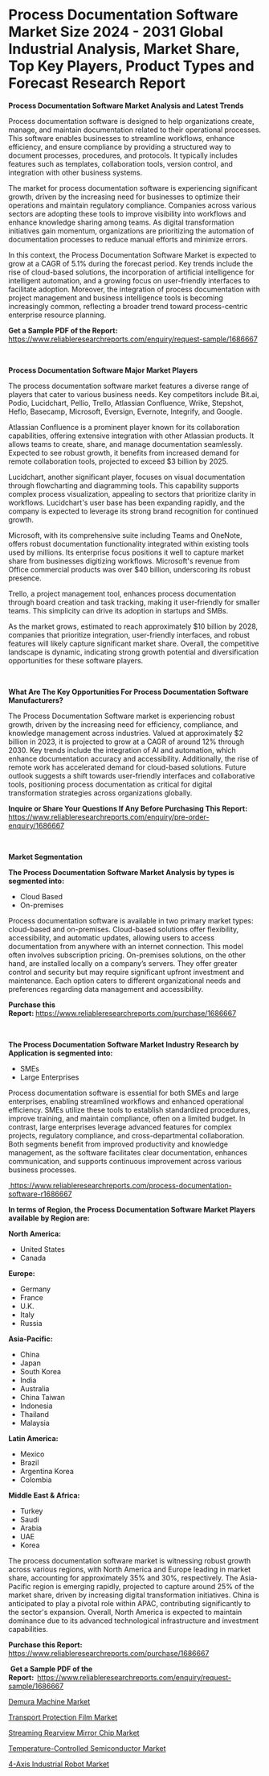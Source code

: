 <p><h1>Process Documentation Software Market Size 2024 - 2031 Global Industrial Analysis, Market Share, Top Key Players, Product Types and Forecast Research Report</h1></p><p><strong>Process Documentation Software Market Analysis and Latest Trends</strong></p>
<p><p>Process documentation software is designed to help organizations create, manage, and maintain documentation related to their operational processes. This software enables businesses to streamline workflows, enhance efficiency, and ensure compliance by providing a structured way to document processes, procedures, and protocols. It typically includes features such as templates, collaboration tools, version control, and integration with other business systems.</p><p>The market for process documentation software is experiencing significant growth, driven by the increasing need for businesses to optimize their operations and maintain regulatory compliance. Companies across various sectors are adopting these tools to improve visibility into workflows and enhance knowledge sharing among teams. As digital transformation initiatives gain momentum, organizations are prioritizing the automation of documentation processes to reduce manual efforts and minimize errors.</p><p>In this context, the Process Documentation Software Market is expected to grow at a CAGR of 5.1% during the forecast period. Key trends include the rise of cloud-based solutions, the incorporation of artificial intelligence for intelligent automation, and a growing focus on user-friendly interfaces to facilitate adoption. Moreover, the integration of process documentation with project management and business intelligence tools is becoming increasingly common, reflecting a broader trend toward process-centric enterprise resource planning.</p></p>
<p><strong>Get a Sample PDF of the Report:&nbsp;</strong> <a href="https://www.reliableresearchreports.com/enquiry/request-sample/1686667?utm_campaign=1635&utm_medium=2&utm_source=Github&utm_content=ia&utm_term=16102024&utm_id=process-documentation-software">https://www.reliableresearchreports.com/enquiry/request-sample/1686667</a></p>
<p>&nbsp;</p>
<p><strong>Process Documentation Software Major Market Players</strong></p>
<p><p>The process documentation software market features a diverse range of players that cater to various business needs. Key competitors include Bit.ai, Podio, Lucidchart, Pellio, Trello, Atlassian Confluence, Wrike, Stepshot, Heflo, Basecamp, Microsoft, Eversign, Evernote, Integrify, and Google. </p><p>Atlassian Confluence is a prominent player known for its collaboration capabilities, offering extensive integration with other Atlassian products. It allows teams to create, share, and manage documentation seamlessly. Expected to see robust growth, it benefits from increased demand for remote collaboration tools, projected to exceed $3 billion by 2025.</p><p>Lucidchart, another significant player, focuses on visual documentation through flowcharting and diagramming tools. This capability supports complex process visualization, appealing to sectors that prioritize clarity in workflows. Lucidchart's user base has been expanding rapidly, and the company is expected to leverage its strong brand recognition for continued growth.</p><p>Microsoft, with its comprehensive suite including Teams and OneNote, offers robust documentation functionality integrated within existing tools used by millions. Its enterprise focus positions it well to capture market share from businesses digitizing workflows. Microsoft's revenue from Office commercial products was over $40 billion, underscoring its robust presence.</p><p>Trello, a project management tool, enhances process documentation through board creation and task tracking, making it user-friendly for smaller teams. This simplicity can drive its adoption in startups and SMBs.</p><p>As the market grows, estimated to reach approximately $10 billion by 2028, companies that prioritize integration, user-friendly interfaces, and robust features will likely capture significant market share. Overall, the competitive landscape is dynamic, indicating strong growth potential and diversification opportunities for these software players.</p></p>
<p>&nbsp;</p>
<p><strong>What Are The Key Opportunities For Process Documentation Software Manufacturers?</strong></p>
<p><p>The Process Documentation Software market is experiencing robust growth, driven by the increasing need for efficiency, compliance, and knowledge management across industries. Valued at approximately $2 billion in 2023, it is projected to grow at a CAGR of around 12% through 2030. Key trends include the integration of AI and automation, which enhance documentation accuracy and accessibility. Additionally, the rise of remote work has accelerated demand for cloud-based solutions. Future outlook suggests a shift towards user-friendly interfaces and collaborative tools, positioning process documentation as critical for digital transformation strategies across organizations globally.</p></p>
<p><strong>Inquire or Share Your Questions If Any Before Purchasing This Report:</strong> <a href="https://www.reliableresearchreports.com/enquiry/pre-order-enquiry/1686667?utm_campaign=1635&utm_medium=2&utm_source=Github&utm_content=ia&utm_term=16102024&utm_id=process-documentation-software">https://www.reliableresearchreports.com/enquiry/pre-order-enquiry/1686667</a></p>
<p>&nbsp;</p>
<p><strong>Market Segmentation</strong></p>
<p><strong>The Process Documentation Software Market Analysis by types is segmented into:</strong></p>
<p><ul><li>Cloud Based</li><li>On-premises</li></ul></p>
<p><p>Process documentation software is available in two primary market types: cloud-based and on-premises. Cloud-based solutions offer flexibility, accessibility, and automatic updates, allowing users to access documentation from anywhere with an internet connection. This model often involves subscription pricing. On-premises solutions, on the other hand, are installed locally on a company’s servers. They offer greater control and security but may require significant upfront investment and maintenance. Each option caters to different organizational needs and preferences regarding data management and accessibility.</p></p>
<p><strong>Purchase this Report:&nbsp;</strong><a href="https://www.reliableresearchreports.com/purchase/1686667?utm_campaign=1635&utm_medium=2&utm_source=Github&utm_content=ia&utm_term=16102024&utm_id=process-documentation-software">https://www.reliableresearchreports.com/purchase/1686667</a></p>
<p>&nbsp;</p>
<p><strong>The Process Documentation Software Market Industry Research by Application is segmented into:</strong></p>
<p><ul><li>SMEs</li><li>Large Enterprises</li></ul></p>
<p><p>Process documentation software is essential for both SMEs and large enterprises, enabling streamlined workflows and enhanced operational efficiency. SMEs utilize these tools to establish standardized procedures, improve training, and maintain compliance, often on a limited budget. In contrast, large enterprises leverage advanced features for complex projects, regulatory compliance, and cross-departmental collaboration. Both segments benefit from improved productivity and knowledge management, as the software facilitates clear documentation, enhances communication, and supports continuous improvement across various business processes.</p></p>
<p><a href="https://www.reliableresearchreports.com/process-documentation-software-r1686667?utm_campaign=1635&utm_medium=2&utm_source=Github&utm_content=ia&utm_term=16102024&utm_id=process-documentation-software">&nbsp;https://www.reliableresearchreports.com/process-documentation-software-r1686667</a></p>
<p><strong>In terms of Region, the Process Documentation Software Market Players available by Region are:</strong></p>
<p>
    <p> <strong> North America: </strong>
        <ul>
            <li>United States</li>
            <li>Canada</li>
        </ul>
        </p> 
    <p> <strong> Europe: </strong>
        <ul>
            <li>Germany</li>
            <li>France</li>
            <li>U.K.</li>
            <li>Italy</li>
            <li>Russia</li>
        </ul>
        </p> 
    <p> <strong> Asia-Pacific: </strong>
        <ul>
            <li>China</li>
            <li>Japan</li>
            <li>South Korea</li>
            <li>India</li>
            <li>Australia</li>
            <li>China Taiwan</li>
            <li>Indonesia</li>
            <li>Thailand</li>
            <li>Malaysia</li>
        </ul>
        </p> 
    <p> <strong> Latin America: </strong>
        <ul>
            <li>Mexico</li>
            <li>Brazil</li>
            <li>Argentina Korea</li>
            <li>Colombia</li>
        </ul>
        </p> 
    <p> <strong> Middle East & Africa: </strong>
        <ul>
            <li>Turkey</li>
            <li>Saudi</li>
            <li>Arabia</li>
            <li>UAE</li>
            <li>Korea</li>
        </ul>
    </p>
    </p>
<p><p>The process documentation software market is witnessing robust growth across various regions, with North America and Europe leading in market share, accounting for approximately 35% and 30%, respectively. The Asia-Pacific region is emerging rapidly, projected to capture around 25% of the market share, driven by increasing digital transformation initiatives. China is anticipated to play a pivotal role within APAC, contributing significantly to the sector's expansion. Overall, North America is expected to maintain dominance due to its advanced technological infrastructure and investment capabilities.</p></p>
<p><strong>Purchase this Report: </strong><a href="https://www.reliableresearchreports.com/purchase/1686667?utm_campaign=1635&utm_medium=2&utm_source=Github&utm_content=ia&utm_term=16102024&utm_id=process-documentation-software">https://www.reliableresearchreports.com/purchase/1686667</a></p>
<p>&nbsp;<strong>Get a Sample PDF of the Report:&nbsp;&nbsp;</strong><a href="https://www.reliableresearchreports.com/enquiry/request-sample/1686667?utm_campaign=1635&utm_medium=2&utm_source=Github&utm_content=ia&utm_term=16102024&utm_id=process-documentation-software">https://www.reliableresearchreports.com/enquiry/request-sample/1686667</a></p>
<p><strong></strong></p>
<p><p><a href="https://www.linkedin.com/pulse/demura-machine-market-trends-growth-outlook-2024-2031-fccaf?trk=public_post_embed_feed-article-content&utm_campaign=1635&utm_medium=2&utm_source=Github&utm_content=ia&utm_term=16102024&utm_id=process-documentation-software">Demura Machine Market</a></p><p><a href="https://github.com/NarcisoFerry/Market-Research-Report-List-1/blob/main/transport-protection-film-market.md?utm_campaign=1635&utm_medium=2&utm_source=Github&utm_content=ia&utm_term=16102024&utm_id=process-documentation-software">Transport Protection Film Market</a></p><p><a href="https://www.linkedin.com/pulse/streaming-rearview-mirror-chip-market-segmentation-in-depth-gaopc?utm_campaign=1635&utm_medium=2&utm_source=Github&utm_content=ia&utm_term=16102024&utm_id=process-documentation-software">Streaming Rearview Mirror Chip Market</a></p><p><a href="https://www.linkedin.com/pulse/temperature-controlled-semiconductor-sector-surge-87-growth-7adff?trk=public_post_embed_feed-article-content&utm_campaign=1635&utm_medium=2&utm_source=Github&utm_content=ia&utm_term=16102024&utm_id=process-documentation-software">Temperature-Controlled Semiconductor Market</a></p><p><a href="https://www.linkedin.com/pulse/analyzing-global-4-axis-industrial-robot-market-growth-q0pcf?trk=public_post_embed_feed-article-content&utm_campaign=1635&utm_medium=2&utm_source=Github&utm_content=ia&utm_term=16102024&utm_id=process-documentation-software">4-Axis Industrial Robot Market</a></p></p>